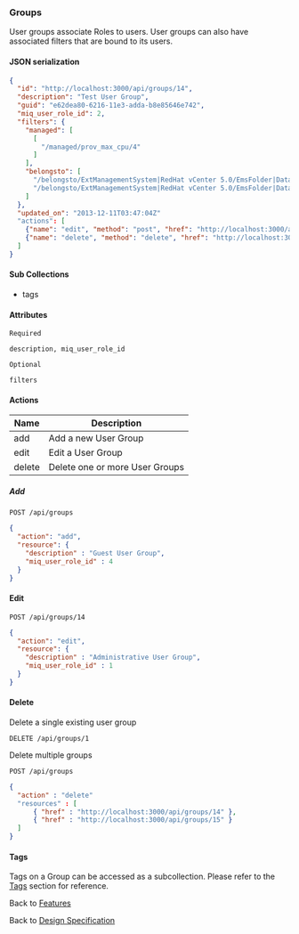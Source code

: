 
### Groups

User groups associate Roles to users. User groups can also have associated filters that are bound to its users.

#### JSON serialization

```json
{
  "id": "http://localhost:3000/api/groups/14",
  "description": "Test User Group",
  "guid": "e62dea80-6216-11e3-adda-b8e85646e742",
  "miq_user_role_id": 2,
  "filters": {
    "managed": [
      [
        "/managed/prov_max_cpu/4"
      ]
    ],
    "belongsto": [
      "/belongsto/ExtManagementSystem|RedHat vCenter 5.0/EmsFolder|Datacenters/EmsFolder|Dev/EmsFolder|host/Host|devhost-t1.local.com",
      "/belongsto/ExtManagementSystem|RedHat vCenter 5.0/EmsFolder|Datacenters/EmsFolder|Prod/EmsFolder|vm/EmsFolder|Discovered virtual machine"
    ]
  },
  "updated_on": "2013-12-11T03:47:04Z"
  "actions": [
    {"name": "edit", "method": "post", "href": "http://localhost:3000/api/groups/14"},
    {"name": "delete", "method": "delete", "href": "http://localhost:3000/api/groups/14"}
  ]
}
```

#### Sub Collections

* tags

#### Attributes

`Required`

```
description, miq_user_role_id
```

`Optional`

```
filters
```

#### Actions

| Name | Description |
|------|-------------|
| add | Add a new User Group |
| edit | Edit a User Group |
| delete | Delete one or more User Groups |

##### Add

`POST /api/groups`

```json
{
  "action": "add",
  "resource": {
    "description" : "Guest User Group",
    "miq_user_role_id" : 4
  }
}
```

#### Edit

`POST /api/groups/14`

```json
{
  "action": "edit",
  "resource": {
    "description" : "Administrative User Group",
    "miq_user_role_id" : 1
  }
}
```

#### Delete

Delete a single existing user group

`DELETE /api/groups/1`

Delete multiple groups

`POST /api/groups`

```json
{
  "action" : "delete"
  "resources" : [
      { "href" : "http://localhost:3000/api/groups/14" },
      { "href" : "http://localhost:3000/api/groups/15" }
  ]
}
```


#### Tags

Tags on a Group can be accessed as a subcollection. Please refer to the [Tags](./tags.md) section for reference.


Back to [Features](./features.md)

Back to [Design Specification](../design.md)
